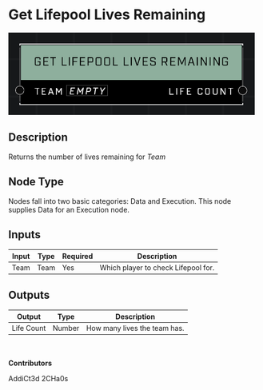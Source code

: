 # Get Lifepool Lives Remaining
![alt text](../../../.gitbook/assets/get-lifepool-lives-remaining.png)
## Description
Returns the number of lives remaining for *Team*

## Node Type
Nodes fall into two basic categories: Data and Execution. This node supplies Data for an Execution node.

## Inputs
| Input | Type | Required | Description |
|------------------|------------------|----------|--------------------------------------------------------------|
| Team | Team | Yes | Which player to check Lifepool for. |

## Outputs
| Output | Type | Description |
|------------------|------------------|--------------------------------------------------------------|
| Life Count | Number | How many lives the team has. |

\
\
**Contributors**

AddiCt3d 2CHa0s